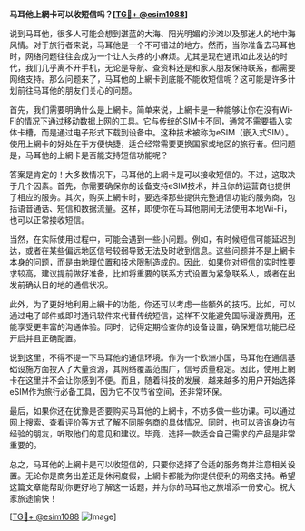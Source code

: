 **马耳他上網卡可以收短信吗？[[TG💪+ @esim1088](https://t.me/s/esim1088)]**

说到马耳他，很多人可能会想到湛蓝的大海、阳光明媚的沙滩以及那迷人的地中海风情。对于旅行者来说，马耳他是一个不可错过的地方。然而，当你准备去马耳他时，网络问题往往会成为一个让人头疼的小麻烦。尤其是现在通讯如此发达的时代，我们几乎离不开手机，无论是导航、查资料还是和家人朋友保持联系，都需要网络支持。那么问题来了，马耳他的上網卡到底能不能收短信呢？这可能是许多计划前往马耳他的朋友们关心的问题。

首先，我们需要明确什么是上網卡。简单来说，上網卡是一种能够让你在没有Wi-Fi的情况下通过移动数据上网的工具。它与传统的SIM卡不同，通常不需要插入实体卡槽，而是通过电子形式下载到设备中。这种技术被称为eSIM（嵌入式SIM）。使用上網卡的好处在于方便快捷，适合经常需要更换国家或地区的旅行者。但问题是，马耳他的上網卡是否能支持短信功能呢？

答案是肯定的！大多数情况下，马耳他的上網卡是可以接收短信的。不过，这取决于几个因素。首先，你需要确保你的设备支持eSIM技术，并且你的运营商也提供了相应的服务。其次，购买上網卡时，要选择那些提供完整通信功能的服务商，包括语音通话、短信和数据流量。这样，即使你在马耳他期间无法使用本地Wi-Fi，也可以正常接收短信。

当然，在实际使用过程中，可能会遇到一些小问题。例如，有时候短信可能延迟到达，或者在某些偏远地区信号较弱导致无法及时收到信息。这些问题并不是上網卡本身的问题，而是由地理位置和技术限制造成的。因此，如果你对短信的实时性要求较高，建议提前做好准备，比如将重要的联系方式设置为紧急联系人，或者在出发前确认目的地的通信状况。

此外，为了更好地利用上網卡的功能，你还可以考虑一些额外的技巧。比如，可以通过电子邮件或即时通讯软件来代替传统短信，这样不仅能避免国际漫游费用，还能享受更丰富的沟通体验。同时，记得定期检查你的设备设置，确保短信功能已经开启并且正确配置。

说到这里，不得不提一下马耳他的通信环境。作为一个欧洲小国，马耳他在通信基础设施方面投入了大量资源，其网络覆盖范围广，信号质量稳定。因此，使用上網卡在这里并不会让你感到不便。而且，随着科技的发展，越来越多的用户开始选择eSIM作为旅行必备工具，因为它不仅节省空间，还非常环保。

最后，如果你还在犹豫是否要购买马耳他的上網卡，不妨多做一些功课。可以通过网上搜索、查看评价等方式了解不同服务商的具体情况。同时，也可以咨询身边有经验的朋友，听取他们的意见和建议。毕竟，选择一款适合自己需求的产品是非常重要的。

总之，马耳他的上網卡是可以收短信的，只要你选择了合适的服务商并注意相关设置。无论你是商务出差还是休闲度假，上網卡都能为你提供便利的网络支持。希望这篇文章能帮助你更好地了解这一话题，并为你的马耳他之旅增添一份安心。祝大家旅途愉快！

[[TG💪+ @esim1088](https://t.me/s/esim1088) ![Image](https://i.postimg.cc/4NQfJmqS/Snipaste-2025-05-13-00-14-12.png)]